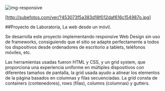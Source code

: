 ![img-responsive](https://user-images.githubusercontent.com/32874772/38583597-1ff80cb8-3cd9-11e8-9f9e-182d8d28548b.png)

[http://subefotos.com/ver/?453073f5a383d18f012daf616c154987o.jpg]

##Proyecto de Laboratoria, La web desde un móvil.

Se desarrolla este proyecto implementando responsive Web Design sin uso de frameworks, consiguiendo que el sitio se adapte perfectamente a todos los dispositivos desde ordenadores de escritorio a tablets, teléfonos móviles, etc.

Las herramientas usadas fueron HTML y CSS, y un grid system, que proporciona una experiencia uniforme en múltiples dispositivos con diferentes tamaños de pantalla, la grid usada ayudo a alinear los elementos de la página basados en columnas y filas secuenciadas. La grid consta de containers (contenedores), rows (filas), columns (columnas) y gutters.

